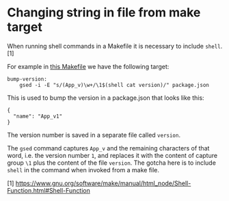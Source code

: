 # Changing string in file from make target 

When running shell commands in a Makefile it is necessary to include `shell`.[1]


For example in [this Makefile](../makefiles/1/Makefile) we have the following target:
```
bump-version:
	gsed -i -E "s/(App_v)\w+/\1$(shell cat version)/" package.json 
```

This is used to bump the version in a package.json that looks like this:
```
{
  "name": "App_v1"
}
```

The version number is saved in a separate file called `version`.

The `gsed` command captures `App_v` and the remaining characters of that word, i.e. the version number `1`, and replaces it with the content of capture group `\1` plus the content of the file `version`. The gotcha here is to include `shell` in the command when invoked from a make file.

[1] https://www.gnu.org/software/make/manual/html_node/Shell-Function.html#Shell-Function

